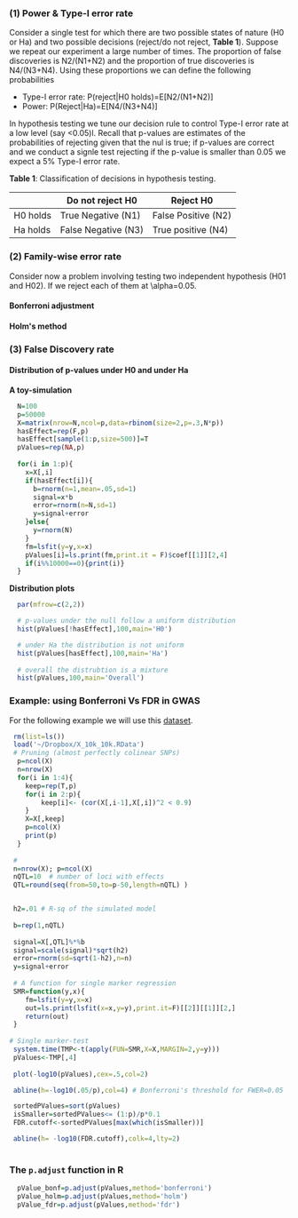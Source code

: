 
### (1) Power & Type-I error rate

Consider a single test for which there are two possible states of nature (H0 or Ha) and two possible decisions (reject/do not reject, **Table 1**). Suppose we repeat our experiment a large number of times. The proportion of false discoveries is N2/(N1+N2) and the proportion of true discoveries is N4/(N3+N4). Using these proportions we can define the following probabilities 

   - Type-I error rate: P(reject|H0 holds)=E[N2/(N1+N2)]
   - Power: P(Reject|Ha)=E[N4/(N3+N4)]
   
In hypothesis testing we tune our decision rule to control Type-I error rate at a low level (say <0.05)l. Recall that p-values are estimates of the probabilities of rejecting given that the nul is true; if p-values are correct and we conduct a signle test rejecting if the p-value is smaller than 0.05 we expect a 5% Type-I error rate. 

**Table 1**: Classification of decisions in hypothesis testing.

|           | Do not reject H0  | Reject H0          |
|-----------|-------------------|---------------------|
| H0 holds  | True Negative (N1) | False Positive (N2)|
| Ha holds  | False Negative (N3)| True positive (N4) |

### (2) Family-wise error rate

Consider now a problem involving testing two independent hypothesis (H01 and H02). If we reject each of them at \alpha=0.05.

#### Bonferroni adjustment


#### Holm's method


### (3) False Discovery rate


#### Distribution of p-values under H0 and under Ha


**A toy-simulation**

```r
  N=100 
  p=50000
  X=matrix(nrow=N,ncol=p,data=rbinom(size=2,p=.3,N*p))
  hasEffect=rep(F,p) 
  hasEffect[sample(1:p,size=500)]=T
  pValues=rep(NA,p)
  
  for(i in 1:p){ 
 	x=X[,i]
 	if(hasEffect[i]){ 
 	  b=rnorm(n=1,mean=.05,sd=1)
  	  signal=x*b
      error=rnorm(n=N,sd=1)
      y=signal+error
    }else{
      y=rnorm(N)
    }
    fm=lsfit(y=y,x=x)     
    pValues[i]=ls.print(fm,print.it = F)$coef[[1]][2,4]
    if(i%%10000==0){print(i)}
  }
```

**Distribution plots**

```r
  par(mfrow=c(2,2))

  # p-values under the null follow a uniform distribution
  hist(pValues[!hasEffect],100,main='H0')

  # under Ha the distribution is not uniform
  hist(pValues[hasEffect],100,main='Ha')
  
  # overall the distrubtion is a mixture
  hist(pValues,100,main='Overall')


```  


### Example: using Bonferroni Vs FDR in GWAS

For the following example we will use this [dataset](https://www.dropbox.com/s/1ccoy1hy3yddc09/X_10k_10k.RData?dl=0).

```r
 rm(list=ls())
 load('~/Dropbox/X_10k_10k.RData')
 # Pruning (almost perfectly colinear SNPs)
  p=ncol(X)
  n=nrow(X)
  for(i in 1:4){
	keep=rep(T,p)
 	for(i in 2:p){
 		keep[i]<- (cor(X[,i-1],X[,i])^2 < 0.9)
 	}
 	X=X[,keep]
 	p=ncol(X)
 	print(p)
  }
 
 #
 n=nrow(X); p=ncol(X)
 nQTL=10  # number of loci with effects
 QTL=round(seq(from=50,to=p-50,length=nQTL) )


 h2=.01 # R-sq of the simulated model
 
 b=rep(1,nQTL)
 
 signal=X[,QTL]%*%b
 signal=scale(signal)*sqrt(h2)
 error=rnorm(sd=sqrt(1-h2),n=n)
 y=signal+error
 
 # A function for single marker regression
 SMR=function(y,x){
 	fm=lsfit(y=y,x=x)
 	out=ls.print(lsfit(x=x,y=y),print.it=F)[[2]][[1]][2,]
 	return(out)
 }
 
# Single marker-test
 system.time(TMP<-t(apply(FUN=SMR,X=X,MARGIN=2,y=y)))
 pValues<-TMP[,4]
 
 plot(-log10(pValues),cex=.5,col=2)

 abline(h=-log10(.05/p),col=4) # Bonferroni's threshold for FWER=0.05

 sortedPValues=sort(pValues)
 isSmaller=sortedPValues<= (1:p)/p*0.1
 FDR.cutoff<-sortedPValues[max(which(isSmaller))]

 abline(h= -log10(FDR.cutoff),colk=4,lty=2)
 
```

### The `p.adjust` function in R

```r
  pValue_bonf=p.adjust(pValues,method='bonferroni')
  pValue_holm=p.adjust(pValues,method='holm')
  pValue_fdr=p.adjust(pValues,method='fdr')

```
